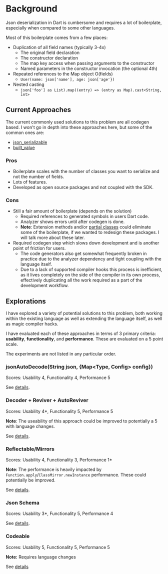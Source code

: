 # Background

Json deserialization in Dart is cumbersome and requires a lot of boilerplate,
especially when compared to some other languages.

Most of this boilerplate comes from a few places:

- Duplication of all field names (typically 3-4x)
  - The original field declaration
  - The constructor declaration
  - The map key access when passing arguments to the constructor
  - Named parameters in the constructor invocation (the optional 4th)
- Repeated references to the Map object O(fields)
  - `User(name: json['name'], age: json['age'})`
- Nested casting
  - `json['foo'] as List).map((entry) => (entry as Map).cast<String, int>`

## Current Approaches

The current commonly used solutions to this problem are all codegen based. I
won't go in depth into these approaches here, but some of the common ones are:

- [json_serializable](https://pub.dev/packages/json_serializable)
- [built_value](https://pub.dev/packages/built_value)

### Pros

- Boilerplate scales with the number of classes you want to serialize and not
  the number of fields.
- Lots of features.
- Developed as open source packages and not coupled with the SDK.

### Cons  

- Still a fair amount of boilerplate (depends on the solution)
  - Required references to generated symbols in users Dart code.
  - Analyzer shows errors until after codegen is done.
  - **Note**: Extension methods and/or
    [partial classes](https://github.com/dart-lang/language/pull/680) could
    eliminate some of the boilerplate, if we wanted to redesign these packages.
    I will talk more about these later.
- Required codegen step which slows down development and is another point of
  friction for users.
  - The code generators also get somewhat frequently broken in practice due
    to the analyzer dependency and tight coupling with the language itself.
  - Due to a lack of supported compiler hooks this process is inefficient, as
    it lives completely on the side of the compiler in its own process,
    effectively duplicating all the work required as a part of the development
    workflow. 

## Explorations

I have explored a variety of potential solutions to this problem, both working
within the existing language as well as extending the language itself, as well
as magic compiler hacks.

I have evaluated each of these approaches in terms of 3 primary criteria:
**usability**, **functionality**, and **performance**. These are evaluated on
a 5 point scale.

The experiments are not listed in any particular order.

### jsonAutoDecode<T>(String json, {Map<Type, Config> config})

Scores: Usability 4, Functionality 4, Performance 5

See [details](json_auto_decode.md).

### Decoder + Reviver + AutoReviver<T>

Scores: Usability 4*, Functionality 5, Performance 5

**Note**: The useability of this approach could be improved to potentially a 5
with language changes. 

See [details](auto_reviver.md).

### Reflectable/Mirrors

Scores: Usability 4, Functionality 3, Performance 1*

**Note**: The performance is heavily impacted by
`Function.apply`/`ClassMirror.newInstance` performance. These could potentially be
improved.

See [details](reflection.md).

### Json Schema

Scores: Usability 3*, Functionality 5, Performance 4

See [details](json_schema.md).

### Codeable

Scores: Usability 5, Functionality 5, Performance 5

**Note:** Requires language changes

See [details](codeable.md)
